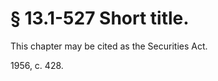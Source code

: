 # § 13.1-527 Short title.

<p>This chapter may be cited as the Securities Act.</p><p>1956, c. 428.</p>